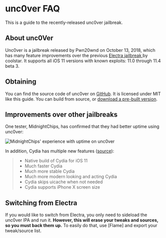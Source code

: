 # unc0ver FAQ

This is a guide to the recently-released unc0ver jailbreak.

## About unc0Ver

Unc0ver is a jailbreak released by Pwn20wnd on October 13, 2018, which has many feature improvements over the previous [Electra jailbreak ](https://github.com/coolstar/electra1131) by coolstar. It supports all iOS 11 versions with known exploits: 11.0 through 11.4 beta 3.

## Obtaining

You can find the source code of unc0ver on [GitHub](https://github.com/pwn20wndstuff/Undecimus). It is licensed under MIT like this guide. You can build from source, or [download a pre-built version](https://github.com/pwn20wndstuff/Undecimus/raw/master/Resources/Undecimus.ipa).

## Improvements over other jailbreaks

One tester, MidnightChips, has confirmed that they had better uptime using unc0ver:

![MidnightChips' experience with uptime on unc0ver](/unc0ver/resources/midnightchips_uptime.png)

In addition, Cydia has multiple new features ([source](https://www.reddit.com/r/jailbreak/comments/9nwxei/release_unc0ver_the_most_advanced_jailbreak_tool/)):

> * Native build of Cydia for iOS 11
> * Much faster Cydia
> * Much more stable Cydia
> * Much more modern looking and acting Cydia
> * Cydia skips uicache when not needed
> * Cydia supports iPhone X screen size

## Switching from Electra

If you would like to switch from Electra, you only need to sideload the unc0ver IPA and run it. **However, this will erase your tweaks and sources, so you must back them up.** To easily do that, use [Flame] and export your tweak/source list.
